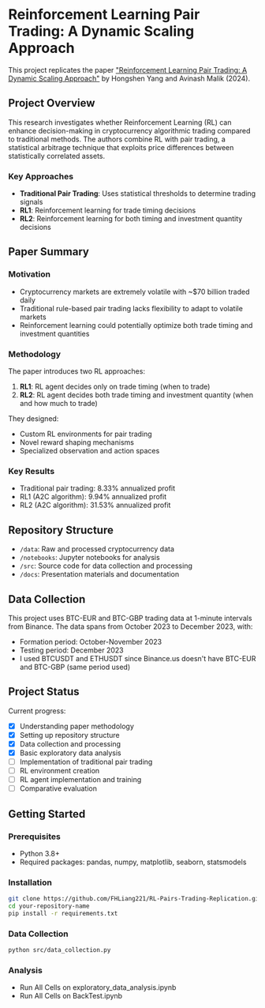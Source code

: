 # Reinforcement Learning Pair Trading: A Dynamic Scaling Approach

This project replicates the paper ["Reinforcement Learning Pair Trading: A Dynamic Scaling Approach"](https://doi.org/10.3390/jrfm17120555) by Hongshen Yang and Avinash Malik (2024).

## Project Overview

This research investigates whether Reinforcement Learning (RL) can enhance decision-making in cryptocurrency algorithmic trading compared to traditional methods. The authors combine RL with pair trading, a statistical arbitrage technique that exploits price differences between statistically correlated assets.

### Key Approaches

- **Traditional Pair Trading**: Uses statistical thresholds to determine trading signals
- **RL1**: Reinforcement learning for trade timing decisions
- **RL2**: Reinforcement learning for both timing and investment quantity decisions

## Paper Summary

### Motivation
- Cryptocurrency markets are extremely volatile with ~$70 billion traded daily
- Traditional rule-based pair trading lacks flexibility to adapt to volatile markets
- Reinforcement learning could potentially optimize both trade timing and investment quantities

### Methodology
The paper introduces two RL approaches:
1. **RL1**: RL agent decides only on trade timing (when to trade)
2. **RL2**: RL agent decides both trade timing and investment quantity (when and how much to trade)

They designed:
- Custom RL environments for pair trading
- Novel reward shaping mechanisms 
- Specialized observation and action spaces

### Key Results
- Traditional pair trading: 8.33% annualized profit
- RL1 (A2C algorithm): 9.94% annualized profit
- RL2 (A2C algorithm): 31.53% annualized profit

## Repository Structure

- `/data`: Raw and processed cryptocurrency data
- `/notebooks`: Jupyter notebooks for analysis
- `/src`: Source code for data collection and processing
- `/docs`: Presentation materials and documentation

## Data Collection

This project uses BTC-EUR and BTC-GBP trading data at 1-minute intervals from Binance. The data spans from October 2023 to December 2023, with:
- Formation period: October-November 2023
- Testing period: December 2023
- I used BTCUSDT and ETHUSDT since Binance.us doesn't have BTC-EUR and BTC-GBP (same period used)

## Project Status

Current progress:
- [x] Understanding paper methodology
- [x] Setting up repository structure
- [x] Data collection and processing
- [x] Basic exploratory data analysis
- [ ] Implementation of traditional pair trading
- [ ] RL environment creation
- [ ] RL agent implementation and training
- [ ] Comparative evaluation

## Getting Started

### Prerequisites
- Python 3.8+
- Required packages: pandas, numpy, matplotlib, seaborn, statsmodels

### Installation
```bash
git clone https://github.com/FHLiang221/RL-Pairs-Trading-Replication.git
cd your-repository-name
pip install -r requirements.txt
```

### Data Collection
```bash
python src/data_collection.py
```

### Analysis
- Run All Cells on exploratory_data_analysis.ipynb
- Run All Cells on BackTest.ipynb
